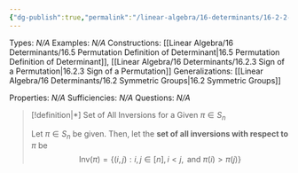 ```yaml
---
{"dg-publish":true,"permalink":"/linear-algebra/16-determinants/16-2-2-set-of-all-inversions-for-a-given-pi-in-sn/","tags":["Type/Definition","Topic/Linear_Algebra"]}
---
```


Types: *N/A*
Examples: *N/A*
Constructions: [[Linear Algebra/16 Determinants/16.5 Permutation Definition of Determinant\|16.5 Permutation Definition of Determinant]], [[Linear Algebra/16 Determinants/16.2.3 Sign of a Permutation\|16.2.3 Sign of a Permutation]]
Generalizations: [[Linear Algebra/16 Determinants/16.2 Symmetric Groups\|16.2 Symmetric Groups]]

Properties: *N/A*
Sufficiencies: *N/A*
Questions: *N/A*

> [!definition|*] Set of All Inversions for a Given $\pi \in S_{n}$
> 
> Let $\pi \in S_{n}$ be given. Then, let the **set of all inversions with respect to** $\pi$ be
> $$
> \text{Inv}(\pi) = \{ (i,j): i,j \in [n], i<j, \text{ and } \pi(i)>\pi(j) \}
> $$